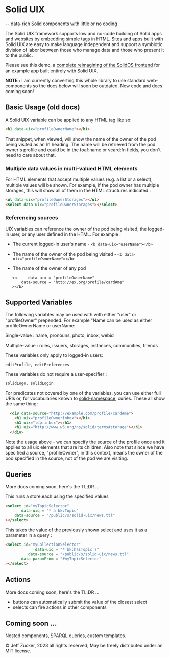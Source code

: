# Solid UIX 

-- data-rich Solid components with little or no coding

The Solid UIX framework supports low and no-code building of Solid apps and websites by embedding simple tags in HTML.  Sites and apps built with Solid UIX are easy to make language independent and support a symbiotic division of labor between those who manage data and those who present it to the public.

Please see this demo, a [complete reimagining of the SolidOS frontend](https://solidos.github.io/solid-uix/index.html) for an example app built entirely with Solid UIX.

**NOTE :** I am currently converting this whole library to use standard web-components so the docs below will soon be outdated.  New code and docs coming soon!



## Basic Usage (old docs)

A Solid UIX variable can be applied to any HTML tag like so:

```html
<h1 data-uix="profileOwnerName"></h1>
```

That snippet, when viewed, will show the name of the owner of the pod being visited as an h1 heading.  The name will be retrieved from the pod owner's profile and could be in the foaf:name or vcard:fn fields, you don't need to care about that.

### Multiple data values in multi-valued HTML elements

For HTML elements that accept multiple values (e.g. a list or a select), multiple values will be shown.  For example, if the pod owner has multiple storages, this will show all of them in the HTML structures indicated :

```html
<ul data-uix="profileOwnerStorages"></ul>
<select data-uix="profileOwnerStorages"></select>
```
### Referencing sources

UIX variables can reference the owner of the pod being visited, the logged-in user, or any user defined in the HTML.  For example :

* The current logged-in user's name - `<b data-uix="userName"></b>`

* The name of the owner of the pod being visited - `<b data-uix="profileOwnerName"></b>`

* The name of the owner of any pod
```
   <b     data-uix = "profileOwnerName" 
       data-source = "http://ex.org/profile/card#me"
   ></b>
```

## Supported Variables

The following variables may be used with with either "user" or "profileOwner" prepended.  For example "Name can be used as either profileOwnerName or userName:

Single-value : name, pronouns, photo, inbox, webid

Multiple-value : roles, issuers, storages, instances, communities, friends

These variables only apply to logged-in users:

    editProfile, editPreferences

These variables do not require a user-specifier :

    solidLogo, solidLogin

For predicates not covered by one of the variables, you can use either full URIs or, for vocabularies known to [solid-namespace](https://github.com/solid/solid-namespace), curies. These all show the same thing:

```html
  <div data-source="http://example.com/profile/card#me">
    <h1 uix="profileOwnerInbox"></h1>
    <h1 uix="ldp:inbox"></h1>
    <h1 uix="http://www.w3.org/ns/solid/terms#storage"></h1>
  </div>
```
Note the usage above - we can specify the source of the profile once and it applies to all uix elements that are its children.  Also note that since we have specified a source, "profileOwner", in this context, means the owner of the pod specified in the source, not of the pod we are visiting.

## Queries

More docs coming soon, here's the TL;DR ...

This runs a store.each using the specified values

```html
<select id="myTopicSelector"
       data-uiq = "* a bk:Topic"
    data-source = "/public/s/solid-uix/news.ttl"
></select>
```

This takes the value of the previously shown select and uses it as a parameter in a query :

```html
<select id="myCollectionSelector"
             data-uiq = "* bk:hasTopic ?"
          data-source = "/public/s/solid-uix/news.ttl"
       data-paramFrom = "#myTopicSelector"
></select>
```

## Actions

More docs coming soon, here's the TL;DR ...

* buttons can automatically submit the value of the closest select
* selects can fire actions in other components

## Coming soon ...

Nested components, SPARQL queries, custom templates.

&copy; Jeff Zucker, 2023 all rights reserved; May be freely distributed under an MIT license.

